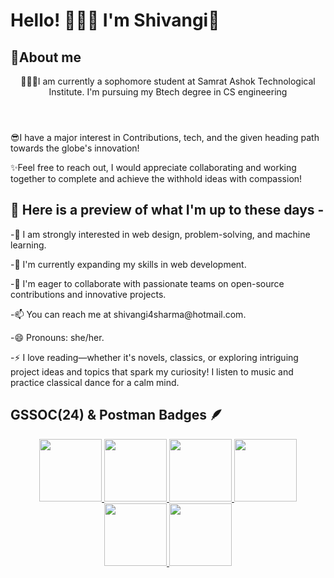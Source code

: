 <h1> Hello! 🙋🏻‍♀️
 I'm Shivangi🌻 </h1>
<h2>🚀About me </h2>
 <header>👩🏻‍🎓I am currently a sophomore student at Samrat Ashok Technological Institute. I'm pursuing my Btech degree in CS engineering </header>
 <p>😎I have a major interest in Contributions, tech, and the given heading path towards the globe's innovation!<p>
 <p>✨Feel free to reach out, I would appreciate collaborating and working together to complete and achieve the withhold ideas with compassion!</p>

 <h2>📔 Here is a preview of what I'm up to these days -</h2>
<summary>
<p>-👀 I am strongly interested in web design, problem-solving, and machine learning.</li>
<p>-🌱 I'm currently expanding my skills in web development.</li>
<p>-💞️ I'm eager to collaborate with passionate teams on open-source contributions and innovative projects.</li>
<p>-📫 You can reach me at shivangi4sharma@hotmail.com.</li>
<p>-😄 Pronouns: she/her.</li>
<p>-⚡ I love reading—whether it's novels, classics, or exploring intriguing project ideas and topics that spark my curiosity! I listen to music and practice classical dance for a calm mind. </li>
</summary>

<h2>GSSOC(24) & Postman Badges 🪶</h2>
<div style='display:flex; align-items:center; gap: 10px;' align='center'><a href="https://gssoc.girlscript.tech/leaderboard">
<img src="https://raw.githubusercontent.com/GSSoC24/Postman-Challenge/main/docs/assets/Postman%20White.png" width="100px" height="100px" />
  <img src="https://raw.githubusercontent.com/GSSoC24/Postman-Challenge/main/docs/assets/1.png" width="100px" height="100px" />
  <img src="https://raw.githubusercontent.com/GSSoC24/Postman-Challenge/main/docs/assets/2.png" width="100px" height="100px" />
  <img src="https://raw.githubusercontent.com/GSSoC24/Postman-Challenge/main/docs/assets/3.png" width="100px" height="100px" />
  <img src="https://raw.githubusercontent.com/GSSoC24/Postman-Challenge/main/docs/assets/4.png" width="100px" height="100px" />
  <img src="https://raw.githubusercontent.com/GSSoC24/Postman-Challenge/main/docs/assets/5.png" width="100px" height="100px" />
</details>
